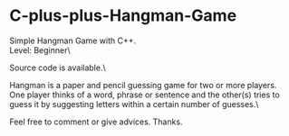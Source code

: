 # C-plus-plus-Hangman-Game
Simple Hangman Game with C++.\
Level: Beginner\

Source code is available.\

Hangman is a paper and pencil guessing game for two or more players.\
One player thinks of a word, phrase or sentence and the other(s) tries to guess it by suggesting letters within a certain number of guesses.\

Feel free to comment or give advices. 
Thanks.
